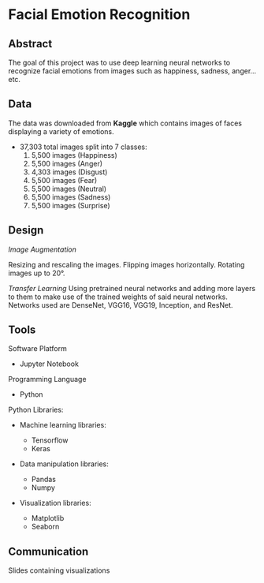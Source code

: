 # Facial Emotion Recognition

## Abstract
The goal of this project was to use deep learning neural networks to recognize facial emotions from images such as happiness, sadness, anger... etc.

## Data
The data was downloaded from **Kaggle** which contains images of faces displaying a variety of emotions.
- 37,303 total images split into 7 classes:
    1. 5,500 images (Happiness)
    2. 5,500 images (Anger)
    3. 4,303 images (Disgust)
    4. 5,500 images (Fear)
    5. 5,500 images (Neutral)
    6. 5,500 images (Sadness)
    7. 5,500 images (Surprise)

## Design

*Image Augmentation*

Resizing and rescaling the images.
Flipping images horizontally.
Rotating images up to 20°.

*Transfer Learning*
Using pretrained neural networks and adding more layers to them to make use of the trained weights of said neural networks. Networks used are DenseNet, VGG16, VGG19, Inception, and ResNet.


## Tools

Software Platform
- Jupyter Notebook

Programming Language
- Python
 
Python Libraries:
- Machine learning libraries:
  - Tensorflow
  - Keras


- Data manipulation libraries:
  - Pandas
  - Numpy


- Visualization libraries:
  - Matplotlib
  - Seaborn
 

## Communication
Slides containing visualizations